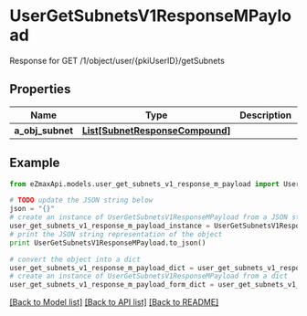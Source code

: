 # UserGetSubnetsV1ResponseMPayload

Response for GET /1/object/user/{pkiUserID}/getSubnets

## Properties

Name | Type | Description | Notes
------------ | ------------- | ------------- | -------------
**a_obj_subnet** | [**List[SubnetResponseCompound]**](SubnetResponseCompound.md) |  | 

## Example

```python
from eZmaxApi.models.user_get_subnets_v1_response_m_payload import UserGetSubnetsV1ResponseMPayload

# TODO update the JSON string below
json = "{}"
# create an instance of UserGetSubnetsV1ResponseMPayload from a JSON string
user_get_subnets_v1_response_m_payload_instance = UserGetSubnetsV1ResponseMPayload.from_json(json)
# print the JSON string representation of the object
print UserGetSubnetsV1ResponseMPayload.to_json()

# convert the object into a dict
user_get_subnets_v1_response_m_payload_dict = user_get_subnets_v1_response_m_payload_instance.to_dict()
# create an instance of UserGetSubnetsV1ResponseMPayload from a dict
user_get_subnets_v1_response_m_payload_form_dict = user_get_subnets_v1_response_m_payload.from_dict(user_get_subnets_v1_response_m_payload_dict)
```
[[Back to Model list]](../README.md#documentation-for-models) [[Back to API list]](../README.md#documentation-for-api-endpoints) [[Back to README]](../README.md)


